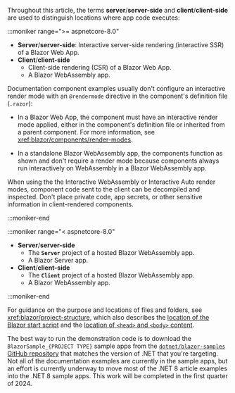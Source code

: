 Throughout this article, the terms **server**/**server-side** and **client**/**client-side** are used to distinguish locations where app code executes:

:::moniker range=">= aspnetcore-8.0"

* **Server**/**server-side**: Interactive server-side rendering (interactive SSR) of a Blazor Web App.
* **Client**/**client-side**
  * Client-side rendering (CSR) of a Blazor Web App.
  * A Blazor WebAssembly app.

Documentation component examples usually don't configure an interactive render mode with an `@rendermode` directive in the component's definition file (`.razor`):

* In a Blazor Web App, the component must have an interactive render mode applied, either in the component's definition file or inherited from a parent component. For more information, see <xref:blazor/components/render-modes>.

* In a standalone Blazor WebAssembly app, the components function as shown and don't require a render mode because components always run interactively on WebAssembly in a Blazor WebAssembly app.

When using the the Interactive WebAssembly or Interactive Auto render modes, component code sent to the client can be decompiled and inspected. Don't place private code, app secrets, or other sensitive information in client-rendered components.

:::moniker-end

:::moniker range="< aspnetcore-8.0"

* **Server**/**server-side**
  * The **`Server`** project of a hosted Blazor WebAssembly app.
  * A Blazor Server app.
* **Client**/**client-side**
  * The **`Client`** project of a hosted Blazor WebAssembly app.
  * A Blazor WebAssembly app.

:::moniker-end

For guidance on the purpose and locations of files and folders, see <xref:blazor/project-structure>, which also describes the [location of the Blazor start script](xref:blazor/project-structure#location-of-the-blazor-script) and the [location of `<head>` and `<body>` content](xref:blazor/project-structure#location-of-head-and-body-content).

The best way to run the demonstration code is to download the `BlazorSample_{PROJECT TYPE}` sample apps from the [`dotnet/blazor-samples` GitHub repository](https://github.com/dotnet/blazor-samples) that matches the version of .NET that you're targeting. Not all of the documentation examples are currently in the sample apps, but an effort is currently underway to move most of the .NET 8 article examples into the .NET 8 sample apps. This work will be completed in the first quarter of 2024.
